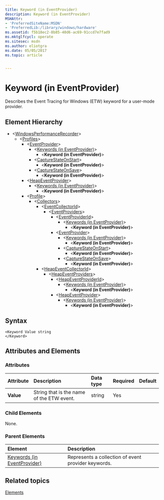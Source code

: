```yaml
---
title: Keyword (in EventProvider)
description: Keyword (in EventProvider)
MSHAttr:
- 'PreferredSiteName:MSDN'
- 'PreferredLib:/library/windows/hardware'
ms.assetid: f5b18ec2-8b85-40d6-ac69-91ccd7e7fad9
ms.mktglfcycl: operate
ms.sitesec: msdn
ms.author: eliotgra
ms.date: 05/05/2017
ms.topic: article


---
```



# Keyword (in EventProvider)

Describes the Event Tracing for Windows (ETW) keyword for a user-mode provider.


## Element Hierarchy

* \<[WindowsPerformanceRecorder](windowsperformancerecorder.md)\>
  * \<[Profiles](profiles.md)\>
    * \<[EventProvider](eventprovider.md)\>
      * \<[Keywords (in EventProvider)](keywords--in-eventprovider-.md)\>
        * \<**Keyword (in EventProvider)**\>
      * \<[CaptureStateOnStart](capturestateonstart.md)\>
        * \<**Keyword (in EventProvider)**\>
      * \<[CaptureStateOnSave](capturestateonsave.md)\>
        * \<**Keyword (in EventProvider)**\>
    * \<[HeapEventProvider](heapeventprovider.md)\>
      * \<[Keywords (in EventProvider)](keywords--in-eventprovider-.md)\>
        * \<**Keyword (in EventProvider)**\>
    * \<[Profile](profile-wpr.md)\>
      * \<[Collectors](collectors.md)\>
        * \<[EventCollectorId](eventcollectorid.md)\>
          * \<[EventProviders](eventproviders.md)\>
            * \<[EventProviderId](eventproviderid.md)\>
              * \<[Keywords (in EventProvider)](keywords--in-eventprovider-.md)\>
                * \<**Keyword (in EventProvider)**\>
            * \<[EventProvider](eventprovider.md)\>
              * \<[Keywords (in EventProvider)](keywords--in-eventprovider-.md)\>
                * \<**Keyword (in EventProvider)**\>
              * \<[CaptureStateOnStart](capturestateonstart.md)\>
                * \<**Keyword (in EventProvider)**\>
              * \<[CaptureStateOnSave](capturestateonsave.md)\>
                * \<**Keyword (in EventProvider)**\>
        * \<[HeapEventCollectorId](heapeventcollectorid.md)\>
          * \<[HeapEventProviders](heapeventproviders.md)\>
            * \<[HeapEventProviderId](heapeventproviderid.md)\>
              * \<[Keywords (in EventProvider)](keywords--in-eventprovider-.md)\>
                * \<**Keyword (in EventProvider)**\>
            * \<[HeapEventProvider](heapeventprovider.md)\>
              * \<[Keywords (in EventProvider)](keywords--in-eventprovider-.md)\>
                * \<**Keyword (in EventProvider)**\>


## Syntax

```
<Keyword Value string
</Keyword>
```


## Attributes and Elements


### Attributes

| Attribute | Description                               | Data type | Required | Default |
| :-------- | :---------------------------------------- | :-------- | :------- | :------ |
| **Value** | String that is the name of the ETW event. | string    | Yes      |         |


### Child Elements

None.


### Parent Elements

| Element                                                       | Description                                         |
| :------------------------------------------------------------ | :-------------------------------------------------- |
| [Keywords (in EventProvider)](keywords--in-eventprovider-.md) | Represents a collection of event provider keywords. |


## Related topics

[Elements](elements.md)

